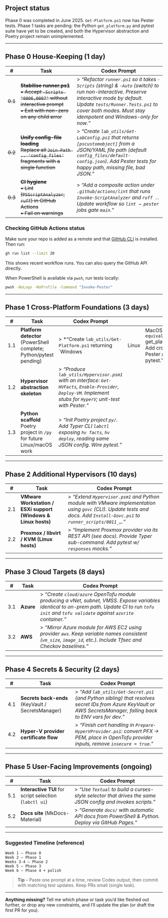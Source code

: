 ## Project status

Phase 0 was completed in June 2025. `Get-Platform.ps1` now has Pester tests.
Phase 1 tasks are pending: the Python `get_platform.py` and pytest suite have
yet to be created, and both the Hypervisor abstraction and Poetry project remain
unimplemented.

---

## Phase 0  House-Keeping (1 day)

| #   | Task                                                                                                                                    | Codex Prompt                                                                                                                                                                                                                                        |
| --- | --------------------------------------------------------------------------------------------------------------------------------------- | --------------------------------------------------------------------------------------------------------------------------------------------------------------------------------------------------------------------------------------------------- |
| ~~0.1~~ | ~~**Stabilise runner.ps1**<br/>  • Accept `-Scripts "0006,0007"` without interactive prompt<br/>  • Exit with non-zero on any child error~~ | > *“Refactor `runner.ps1` so it takes `-Scripts` (string) & `-Auto` (switch) to run non-interactive.  Preserve interactive mode by default.  Update `tests/Runner.Tests.ps1` to cover both modes.  Must stay idempotent and Windows-only for now.”* |
| ~~0.2~~ | ~~**Unify config-file loading**<br/>Replace all `Join-Path .. 'config_files'` fragments with a single function~~                            | > *“Create `lab_utils/Get-LabConfig.ps1` that returns `[pscustomobject]` from a JSON/YAML file path (default `config_files/default-config.json`).  Add Pester tests for happy path, missing file, bad JSON.”*                                       |
| ~~0.3~~ | ~~**CI hygiene**<br/>  • Lint (`PSScriptAnalyzer`, `ruff`) in GitHub Actions<br/>  • Fail on warnings~~                                     | > *“Add a composite action under `.github/actions/lint` that runs `Invoke-ScriptAnalyzer` and `ruff .`.  Update workflow so `lint → pester` jobs gate `main`.”*                                                                                     |

### Checking GitHub Actions status

Make sure your repo is added as a remote and that [GitHub CLI](https://cli.github.com/) is installed. Then run:

```bash
gh run list --limit 20
```

This shows recent workflow runs. You can also query the GitHub API directly.

When PowerShell is available via `pwsh`, run tests locally:

```bash
pwsh -NoLogo -NoProfile -Command "Invoke-Pester"
```

---

## Phase 1  Cross-Platform Foundations (3 days)

| #   | Task                                                                        | Codex Prompt                                                                                                                                                      |       |                                                                                    |
| --- | --------------------------------------------------------------------------- | ----------------------------------------------------------------------------------------------------------------------------------------------------------------- | ----- | ---------------------------------------------------------------------------------- |
| 1.1 | **Platform detector** (PowerShell complete; Python/pytest pending)                                                       | > \*“Create `lab_utils/Get-Platform.ps1` returning \`Windows                                                                                                      | Linux | MacOS`.  Write equivalent `get\_platform.py\`.  Add cross-OS Pester and pytest.”\* |
| 1.2 | **Hypervisor abstraction skeleton**                                         | > *“Produce `lab_utils/Hypervisor.psm1` with an interface: `Get-HVFacts`, `Enable-Provider`, `Deploy-VM`.  Implement stubs for `HyperV`; unit-test with Pester.”* |       |                                                                                    |
| 1.3 | **Python scaffold**<br/>Poetry project in `/py` for future Linux/macOS work | > *“Init Poetry project `py/`.  Add Typer CLI `labctl` exposing `hv facts`, `hv deploy`, reading same JSON config.  Wire pytest.”*                                |       |                                                                                    |

---

## Phase 2  Additional Hypervisors (10 days)

| #   | Task                                                          | Codex Prompt                                                                                                                                                                |
| --- | ------------------------------------------------------------- | --------------------------------------------------------------------------------------------------------------------------------------------------------------------------- |
| 2.1 | **VMware Workstation / ESXi support (Windows & Linux hosts)** | > *“Extend `Hypervisor.psm1` and Python module with VMware implementation using `govc` (CLI).  Update tests and docs.  Add `Install-Govc.ps1` to `runner_scripts/0011_…`.”* |
| 2.2 | **Proxmox / libvirt / KVM (Linux hosts)**                     | > *“Implement Proxmox provider via its REST API (see docs).  Provide Typer sub-command.  Add pytest w/ `responses` mocks.”*                                                 |

---

## Phase 3  Cloud Targets (8 days)

| #   | Task      | Codex Prompt                                                                                                                                                                                           |
| --- | --------- | ------------------------------------------------------------------------------------------------------------------------------------------------------------------------------------------------------ |
| 3.1 | **Azure** | > *“Create `cloud/azure` OpenTofu module producing a vNet, subnet, VMSS.  Expose variables identical to on-prem path.  Update CI to run `tofu init` and `tofu validate` against `azurite` container.”* |
| 3.2 | **AWS**   | > *“Mirror Azure module for AWS EC2 using provider `aws`.  Keep variable names consistent (`vm_size`, `image_id`, etc.).  Include Tfsec and Checkov baselines.”*                                       |

---

## Phase 4  Secrets & Security (2 days)

| #   | Task                                              | Codex Prompt                                                                                                                                                    |
| --- | ------------------------------------------------- | --------------------------------------------------------------------------------------------------------------------------------------------------------------- |
| 4.1 | **Secrets back-ends** (KeyVault / SecretsManager) | > *“Add `lab_utils/Get-Secret.ps1` (and Python sibling) that resolves secret IDs from Azure KeyVault or AWS SecretsManager, falling back to ENV vars for dev.”* |
| 4.2 | **Hyper-V provider certificate flow**             | > *“Finish cert handling in `Prepare-HyperVProvider.ps1`: convert PFX → PEM, place in OpenTofu provider inputs, remove `insecure = true`.”*                     |

---

## Phase 5  User-Facing Improvements (ongoing)

| #   | Task                                                   | Codex Prompt                                                                                               |
| --- | ------------------------------------------------------ | ---------------------------------------------------------------------------------------------------------- |
| 5.1 | **Interactive TUI** for script selection (`labctl ui`) | > *“Use `Textual` to build a curses-style selector that drives the same JSON config and invokes scripts.”* |
| 5.2 | **Docs site** (MkDocs-Material)                        | > *“Generate `docs/` with automatic API docs from PowerShell & Python.  Deploy via GitHub Pages.”*         |

---

### Suggested Timeline (reference)

```
Week 1 – Phase 0
Week 2 – Phase 1
Weeks 3-4 – Phase 2
Week 5 – Phase 3
Week 6 – Phase 4 + polish
```

> **Tip** – Paste one prompt at a time, review Codex output, then commit with matching test updates.  Keep PRs small (single task).

---

**Anything missing?**
Tell me which phase or task you’d like fleshed out further, or drop any new constraints, and I’ll update the plan (or draft the first PR for you).
